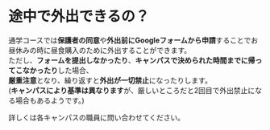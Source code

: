 # 途中で外出できるの？

通学コースでは**保護者の同意**や**外出前にGoogleフォームから申請**することでお昼休みの時に昼食購入のために外出することができます。  
ただし、**フォームを提出しなかったり**、**キャンパスで決められた時間までに帰ってこなかったり**した場合、  
**厳重注意**となり、繰り返すと**外出が一切禁止**になったりします。  
(**キャンパスにより基準は異なります**が、厳しいところだと2回目で外出禁止になる場合もあるようです。)  
  
詳しくは各キャンパスの職員に問い合わせてください。  